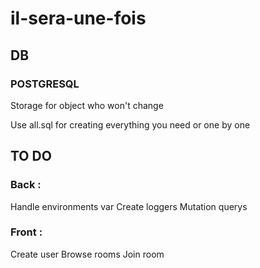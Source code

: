 # il-sera-une-fois

## DB ##

### POSTGRESQL ###

Storage for object who won't change

Use all.sql for creating everything you need or one by one

## TO DO ##

### Back : ###

Handle environments var
Create loggers
Mutation querys

### Front : ###

Create user
Browse rooms
Join room
